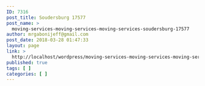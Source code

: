 ```yaml
---
ID: 7316
post_title: Soudersburg 17577
post_name: >
  moving-services-moving-services-moving-services-soudersburg-17577
author: mrgabonijeff@gmail.com
post_date: 2018-03-28 01:47:33
layout: page
link: >
  http://localhost/wordpress/moving-services-moving-services-moving-services-soudersburg-17577/
published: true
tags: [ ]
categories: [ ]
---
```

